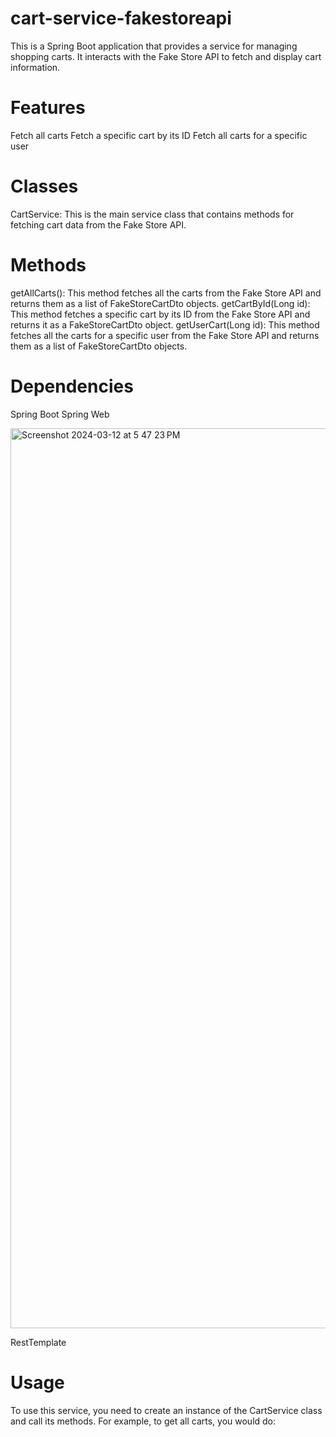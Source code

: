 # cart-service-fakestoreapi
This is a Spring Boot application that provides a service for managing shopping carts. It interacts with the Fake Store API to fetch and display cart information.
# Features
Fetch all carts
Fetch a specific cart by its ID
Fetch all carts for a specific user
# Classes
CartService: This is the main service class that contains methods for fetching cart data from the Fake Store API.
# Methods
getAllCarts(): This method fetches all the carts from the Fake Store API and returns them as a list of FakeStoreCartDto objects.
getCartById(Long id): This method fetches a specific cart by its ID from the Fake Store API and returns it as a FakeStoreCartDto object.
getUserCart(Long id): This method fetches all the carts for a specific user from the Fake Store API and returns them as a list of FakeStoreCartDto objects.
# Dependencies
Spring Boot
Spring Web

<img width="1440" alt="Screenshot 2024-03-12 at 5 47 23 PM" src="https://github.com/rudraksh-rankawat/cart-service-fakestoreapi/assets/133856158/aa42fcbe-0f1c-4064-b86c-f43de32a2743">

RestTemplate
# Usage
To use this service, you need to create an instance of the CartService class and call its methods. For example, to get all carts, you would do:



